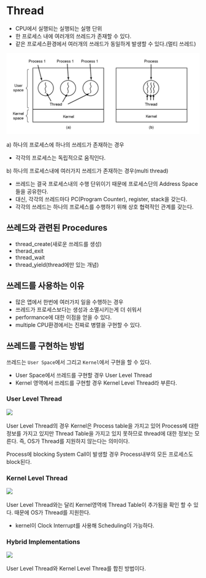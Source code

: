 # Thread

- CPU에서 실행되는 실행되는 실행 단위
- 한 프로세스 내에 여러개의 쓰레드가 존재할 수 있다.
- 같은 프로세스환경에서 여러개의 쓰래드가 동일하게 발생할 수 있다.(멀티 쓰레드)

![](images/thread.png)

a) 하나의 프로세스에 하나의 쓰레드가 존재하는 경우
- 각각의 프로세스는 독립적으로 움직인다.  

b) 하나의 프로세스내에 여러가지 쓰레드가 존재하는 경우(multi thread)  
- 쓰레드는 결국 프로세스내의 수행 단위이기 때문에 프로세스단의 Address Space들을 공유한다.  
- 대신, 각각의 쓰레드마다 PC(Program Counter), register, stack을 갖는다.  
- 각각의 쓰레드는 하나의 프로세스를 수행하기 위해 상호 협력적인 관계를 갖는다.  

## 쓰레드와 관련된 Procedures

- thread_create(새로운 쓰레드를 생성)
- therad_exit
- thread_wait
- thread_yield(thread에만 있는 개념)

## 쓰레드를 사용하는 이유
- 많은 앱에서 한번에 여러가지 일을 수행하는 경우
- 쓰레드가 프로세스보다는 생성과 소멸시키는게 더 쉬워서
- performance에 대한 이점을 얻을 수 있다.
- multiple CPU환경에서는 진짜로 병렬을 구현할 수 있다.

## 쓰레드를 구현하는 방법
쓰레드는 `User Space`에서 그리고 `Kernel`에서 구현을 할 수 있다.
- User Space에서 쓰레드를 구현할 경우 User Level Thread
- Kernel 영역에서 쓰레드를 구현할 경우 Kernel Level Thread라 부른다.

### User Level Thread

<image src=images/user_level_thread.png width = 400>

User Level Thread의 경우 Kernel은 Process table을 가지고 있어 Process에 대한 정보를 가지고 있지만 Thread Table을 가지고 있지 못하므로 thread에 대한 정보는 모른다. 즉, OS가 Thread를 지원하지 않는다는 의미이다.

Process에 blocking System Call이 발생할 경우 Process내부의 모든 프로세스도 block된다.

### Kernel Level Thread

<image src=images/kernel_level_thread.png width = 400>

User Level Thread와는 달리 Kernel영역에 Thread Table이 추가됨을 확인 할 수 있다. 때문에 OS가 Thread를 지원한다.
- kernel이 Clock Interrupt를 사용해 Scheduling이 가능하다.


### Hybrid Implementations

<image src=images/hybrid_implementation.png width = 400>

User Level Thread와 Kernel Level Threa를 합친 방법이다.